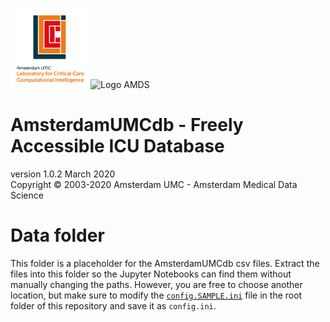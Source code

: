 <img src="https://github.com/AmsterdamUMC/AmsterdamUMCdb/blob/master/img/logo_lccci_square.png?raw=1" alt="Logo LCCCI" width=128px><img src="https://github.com/AmsterdamUMC/AmsterdamUMCdb/blob/master/img/logo_amds.png?raw=1" alt="Logo AMDS" width=128px/>

# AmsterdamUMCdb - Freely Accessible ICU Database
version 1.0.2 March 2020  
Copyright &copy; 2003-2020 Amsterdam UMC - Amsterdam Medical Data Science

# Data folder
This folder is a placeholder for the AmsterdamUMCdb csv files. Extract the files into this folder so the Jupyter Notebooks can find them without manually changing the paths. However, you are free to choose another location, but make sure to modify the [`config.SAMPLE.ini`](../config.SAMPLE.ini) file in the root folder of this repository and save it as `config.ini`.
